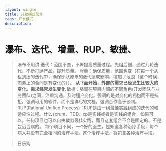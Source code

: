 ```yaml
---
layout: single
title: 开发模式简介
tags: 开发模式
description: 
---
```

# 瀑布、迭代、增量、RUP、敏捷、
> 瀑布不用讲
> 迭代：范围不变，不断提高质量过程。先粗后细，通过几轮迭代，不断打磨产品。提升质量。
> 增量：确保质量，范围也变（在每一个从粗到细的迭代中，确保部队原来的迭代造成影响，增加了范围（这个时候，商务上的合同是有变化的））。
**从下面开始，外部的需求已经发生比较大的变化。需求经常发生变化**
> 敏捷：强调在项目内部的不同角色(开发团队与业务团队)之间，注重沟通，及时适应变化。强调的是对变化的拥抱而不是抗拒。强调可用的软件，而不是详尽的文档。强调合作高于谈判。
> RUP(Rational Unified Process)：RUP是由一组最佳实践组成的迭代的和适应性过程。什么scrum、TDD、xp是实践或者是实践的组合，如果可以，任何项目也可以自由裁剪最佳实践，而且这套组合不会是固定的、不是包治百病的。
每个项目不同，一个好的医生，是知道各种治疗手段，每个病人并没有完全相同的治疗手法。这个治疗手法，将包含各种治疗手段。

> 日乐购

